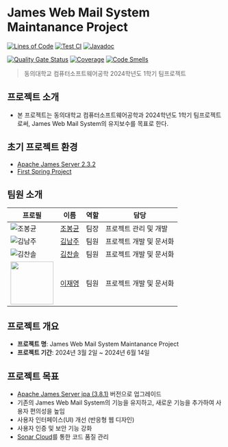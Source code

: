# James Web Mail System Maintanance Project

[![Lines of Code](https://sonarcloud.io/api/project_badges/measure?project=cmsong111_Spring-webmail&metric=ncloc)](https://sonarcloud.io/summary/new_code?id=cmsong111_Spring-webmail)
[![Test CI](https://github.com/cmsong111/Spring-webmail/actions/workflows/sonar_cloud.yml/badge.svg)](https://github.com/cmsong111/Spring-webmail/actions/workflows/sonar_cloud.yml)
[![Javadoc](https://img.shields.io/badge/JavaDoc-Online-green)](https://cmsong111.github.io/Spring-webmail/)

[![Quality Gate Status](https://sonarcloud.io/api/project_badges/measure?project=cmsong111_Spring-webmail&metric=alert_status)](https://sonarcloud.io/summary/new_code?id=cmsong111_Spring-webmail)
[![Coverage](https://sonarcloud.io/api/project_badges/measure?project=cmsong111_Spring-webmail&metric=coverage)](https://sonarcloud.io/summary/new_code?id=cmsong111_Spring-webmail)
[![Code Smells](https://sonarcloud.io/api/project_badges/measure?project=cmsong111_Spring-webmail&metric=code_smells)](https://sonarcloud.io/summary/new_code?id=cmsong111_Spring-webmail)

> 동의대학교 컴퓨터소프트웨어공학 2024학년도 1학기 팀프로젝트

## 프로젝트 소개

- 본 프로젝트는 동의대학교 컴퓨터소프트웨어공학과 2024학년도 1학기 팀프로젝트로써, James Web Mail System의 유지보수를 목표로 한다.


## 초기 프로젝트 환경
- [Apache James Server 2.3.2](https://hub.docker.com/r/skylord21/james)
- [First Spring Project](https://github.com/cmsong111/Spring-webmail/tree/945cb0a149113b2e2ee497d918f2cc7246340189)

## 팀원 소개

| 프로필                                                                      | 이름                                       | 역할 | 담당            |
|--------------------------------------------------------------------------|------------------------------------------|----|---------------|
| ![조봉균](https://avatars.githubusercontent.com/bonggyunjo?s=100)           | [조봉균](https://www.github.com/bonggyunjo) | 팀장 | 프로젝트 관리 및 개발  |
| ![김남주](https://avatars.githubusercontent.com/cmsong111?s=100)            | [김남주](https://www.github.com/cmsong111)  | 팀원 | 프로젝트 개발 및 문서화 |
| ![김찬솔](https://avatars.githubusercontent.com/chansolsol?s=100)           | [김찬솔](https://www.github.com/chansolsol) | 팀원 | 프로젝트 개발 및 문서화 |
| <img src="https://avatars.githubusercontent.com/wodud4143" height="100"> | [이재영](https://www.github.com/wodud4143)  | 팀원 | 프로젝트 개발 및 문서화 |

## 프로젝트 개요

- **프로젝트 명**: James Web Mail System Maintanance Project
- **프로젝트 기간**: 2024년 3월 2일 ~ 2024년 6월 14일


## 프로젝트 목표

- [Apache James Server jpa (3.8.1)](https://hub.docker.com/layers/apache/james/jpa-3.8.1/images/sha256-a057ab6b405f2e34b6563502701d164c7b44fb603a4762e21bec7ced2bf4ba59?context=explore) 버전으로 업그레이드
- 기존의 James Web Mail System의 기능을 유지하고, 새로운 기능을 추가하여 사용자 편의성을 높임
- 사용자 인터페이스(UI) 개선 (반응형 웹 디자인)
- 사용자 인증 및 보안 기능 강화
- [Sonar Cloud](https://sonarcloud.io/project/overview?id=cmsong111_Spring-webmail)를 통한 코드 품질 관리


